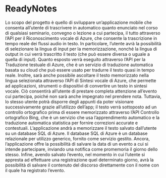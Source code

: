 # ReadyNotes
Lo scopo del progetto è quello di sviluppare un’applicazione mobile che consenta all’utente di trascrivere in automatico quanto enunciato nel corso di qualsiasi seminario, convegno o lezione a cui partecipa, il tutto attraverso l’API per il Riconoscimento vocale di Azure, che consente la trascrizione in tempo reale dei flussi audio in testo. In particolare, l’utente avrà la possibilità di selezionare la lingua di input per la memorizzazione, nonché la lingua di output in cui verrà trascritto il testo (che può essere diversa o uguale a quella di input). Quanto esposto verrà eseguito attraverso l’API per la Traduzione testuale di Azure, che è un servizio di traduzione automatica basata su cloud che può essere usato per tradurre il testo quasi in tempo reale. Inoltre, sarà anche possibile ascoltare il testo memorizzato nella lingua selezionata attraverso l’API di Sintesi vocale di Azure, che permette ad applicazioni, strumenti o dispositivi di convertire un testo in sintesi vocale. Ciò consentirà all’utente di prestare completa attenzione all’evento cui partecipa, poiché non sarà anche impegnato nel prendere nota. Tuttavia, lo stesso utente potrà disporre degli appunti da poter visionare successivamente grazie all’utilizzo dell’app; il testo verrà sottoposto ad un controllo ortografico prima di essere memorizzato attraverso l’API Controllo ortografico Bing, che è un servizio che usa l’apprendimento automatico e la traduzione automatica statistica per fornire correzioni accurate e contestuali. L’applicazione andrà a memorizzare il testo salvato dall’utente su un database SQL di Azure. Il database SQL di Azure è un database relazionale per utilizzo generico, fornito come servizio gestito. Ancora, l’applicazione offre la possibilità di salvare la data di un evento a cui si intende partecipare, inviando una notifica come promemoria il giorno dello stesso. Infine, avendo salvato l’evento, nel momento in cui l’utente si appresta ad effettuare una registrazione quel determinato giorno, avrà la possibilità di salvare il contenuto del discorso direttamente con il nome con il quale ha registrato l’evento.
